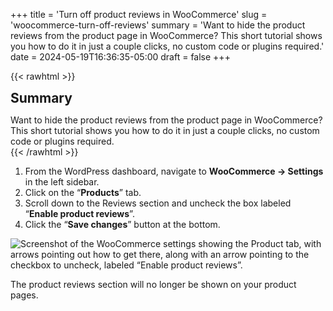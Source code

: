+++
title = 'Turn off product reviews in WooCommerce'
slug = 'woocommerce-turn-off-reviews'
summary = 'Want to hide the product reviews from the product page in WooCommerce? This short tutorial shows you how to do it in just a couple clicks, no custom code or plugins required.'
date = 2024-05-19T16:36:35-05:00
draft = false
+++

{{< rawhtml >}}
<div class="rounded-lg px-8 py-8 bg-[#804D79E3] text-gray-50 text-lg">
	<h2 class="text-gray-50" style="margin-top: 0; margin-bottom: 0.6rem;">Summary</h2>
	<p style="margin-bottom: 0;">Want to hide the product reviews from the product page in WooCommerce? This short tutorial shows you how to do it in just a couple clicks, no custom code or plugins required.</p>
</div>
{{< /rawhtml >}}

1. From the WordPress dashboard, navigate to **WooCommerce → Settings** in the left sidebar.
2. Click on the “**Products**” tab.
3. Scroll down to the Reviews section and uncheck the box labeled “**Enable product reviews**”.
4. Click the “**Save changes**” button at the bottom.

![Screenshot of the WooCommerce settings showing the Product tab, with arrows pointing out how to get there, along with an arrow pointing to the checkbox to uncheck, labeled “Enable product reviews”.](/blog/woocommerce-turn-off-reviews/turn-off-reviews.webp)

The product reviews section will no longer be shown on your product pages.
